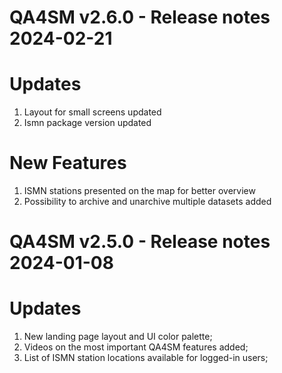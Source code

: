 QA4SM v2.6.0 - Release notes 2024-02-21
=======================================================
# Updates
1. Layout for small screens updated
2. Ismn package version updated

# New Features
1. ISMN stations presented on the map for better overview
2. Possibility to archive and unarchive multiple datasets added

QA4SM v2.5.0 - Release notes 2024-01-08
=======================================================
# Updates
1. New landing page layout and UI color palette;
2. Videos on the most important QA4SM features added;
3. List of ISMN station locations available for logged-in users;